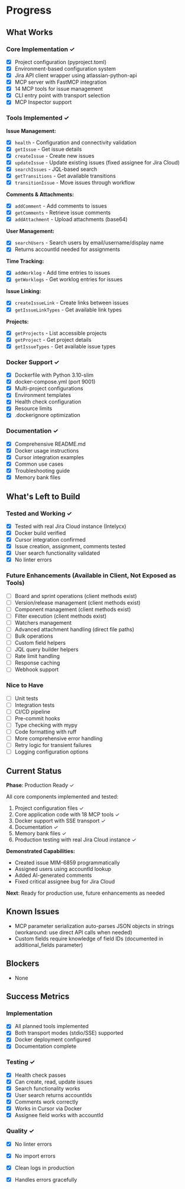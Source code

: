 # Progress

## What Works

### Core Implementation ✓
- [x] Project configuration (pyproject.toml)
- [x] Environment-based configuration system
- [x] Jira API client wrapper using atlassian-python-api
- [x] MCP server with FastMCP integration
- [x] 14 MCP tools for issue management
- [x] CLI entry point with transport selection
- [x] MCP Inspector support

### Tools Implemented ✓

**Issue Management:**
- [x] `health` - Configuration and connectivity validation
- [x] `getIssue` - Get issue details
- [x] `createIssue` - Create new issues
- [x] `updateIssue` - Update existing issues (fixed assignee for Jira Cloud)
- [x] `searchIssues` - JQL-based search
- [x] `getTransitions` - Get available transitions
- [x] `transitionIssue` - Move issues through workflow

**Comments & Attachments:**
- [x] `addComment` - Add comments to issues
- [x] `getComments` - Retrieve issue comments
- [x] `addAttachment` - Upload attachments (base64)

**User Management:**
- [x] `searchUsers` - Search users by email/username/display name
- [x] Returns accountId needed for assignments

**Time Tracking:**
- [x] `addWorklog` - Add time entries to issues
- [x] `getWorklogs` - Get worklog entries for issues

**Issue Linking:**
- [x] `createIssueLink` - Create links between issues
- [x] `getIssueLinkTypes` - Get available link types

**Projects:**
- [x] `getProjects` - List accessible projects
- [x] `getProject` - Get project details
- [x] `getIssueTypes` - Get available issue types

### Docker Support ✓
- [x] Dockerfile with Python 3.10-slim
- [x] docker-compose.yml (port 9001)
- [x] Multi-project configurations
- [x] Environment templates
- [x] Health check configuration
- [x] Resource limits
- [x] .dockerignore optimization

### Documentation ✓
- [x] Comprehensive README.md
- [x] Docker usage instructions
- [x] Cursor integration examples
- [x] Common use cases
- [x] Troubleshooting guide
- [x] Memory bank files

## What's Left to Build

### Tested and Working ✓
- [x] Tested with real Jira Cloud instance (Intelycx)
- [x] Docker build verified
- [x] Cursor integration confirmed
- [x] Issue creation, assignment, comments tested
- [x] User search functionality validated
- [x] No linter errors

### Future Enhancements (Available in Client, Not Exposed as Tools)
- [ ] Board and sprint operations (client methods exist)
- [ ] Version/release management (client methods exist)
- [ ] Component management (client methods exist)
- [ ] Filter execution (client methods exist)
- [ ] Watchers management
- [ ] Advanced attachment handling (direct file paths)
- [ ] Bulk operations
- [ ] Custom field helpers
- [ ] JQL query builder helpers
- [ ] Rate limit handling
- [ ] Response caching
- [ ] Webhook support

### Nice to Have
- [ ] Unit tests
- [ ] Integration tests
- [ ] CI/CD pipeline
- [ ] Pre-commit hooks
- [ ] Type checking with mypy
- [ ] Code formatting with ruff
- [ ] More comprehensive error handling
- [ ] Retry logic for transient failures
- [ ] Logging configuration options

## Current Status

**Phase**: Production Ready ✓

All core components implemented and tested:
1. Project configuration files ✓
2. Core application code with 18 MCP tools ✓
3. Docker support with SSE transport ✓
4. Documentation ✓
5. Memory bank files ✓
6. Production testing with real Jira Cloud instance ✓

**Demonstrated Capabilities:**
- Created issue MIM-6859 programmatically
- Assigned users using accountId lookup
- Added AI-generated comments
- Fixed critical assignee bug for Jira Cloud

**Next**: Ready for production use, future enhancements as needed

## Known Issues

- MCP parameter serialization auto-parses JSON objects in strings (workaround: use direct API calls when needed)
- Custom fields require knowledge of field IDs (documented in additional_fields parameter)

## Blockers

- None

## Success Metrics

### Implementation
- [x] All planned tools implemented
- [x] Both transport modes (stdio/SSE) supported
- [x] Docker deployment configured
- [x] Documentation complete

### Testing ✓
- [x] Health check passes
- [x] Can create, read, update issues
- [x] Search functionality works
- [x] User search returns accountIds
- [x] Comments work correctly
- [x] Works in Cursor via Docker
- [x] Assignee field works with accountId

### Quality ✓
- [x] No linter errors
- [x] No import errors
- [x] Clean logs in production
- [x] Handles errors gracefully

